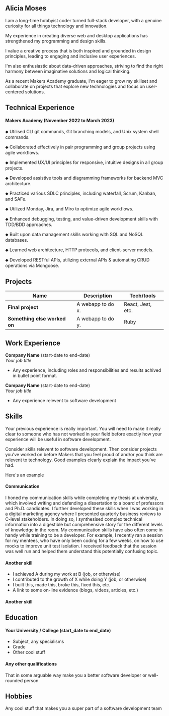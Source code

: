 ## Alicia Moses

I am a long-time hobbyist coder turned full-stack developer, with a genuine curiosity for all things technology and innovation.

My experience in creating diverse web and desktop applications has strengthened my programming and design skills. 

I value a creative process that is both inspired and grounded in design principles, leading to engaging and inclusive user experiences. 

I'm also enthusiastic about data-driven approaches, striving to find the right harmony between imaginative solutions and logical thinking. 

As a recent Makers Academy graduate, I'm eager to grow my skillset and collaborate on projects that explore new technologies and focus on user-centered solutions.

## Technical Experience 


#### Makers Academy (November 2022 to March 2023)
⬥ Utilised CLI git commands, Git branching models, and Unix system shell commands.

⬥ Collaborated effectively in pair programming and group projects using agile workflows. 

⬥ Implemented UX/UI principles for responsive, intuitive designs in all group projects. 

⬥ Developed assistive tools and diagramming frameworks for backend MVC architecture. 

⬥ Practiced various SDLC principles, including waterfall, Scrum, Kanban, and SAFe. 

⬥ Utilized Monday, Jira, and Miro to optimize agile workflows. 

⬥ Enhanced debugging, testing, and value-driven development skills with TDD/BDD approaches. 

⬥ Built upon data management skills working with SQL and NoSQL databases. 

⬥ Learned web architecture, HTTP protocols, and client-server models. 

⬥ Developed RESTful APIs, utilizing external APIs & automating CRUD operations via Mongoose.


## Projects

| Name                         | Description       | Tech/tools        | 
| ---------------------------- | ----------------- | ----------------- |
| **Final project**            | A webapp to do x. | React, Jest, etc. |
| **Something else worked on** | A webapp to do y. | Ruby              |

## Work Experience

**Company Name** (start-date to end-date)  
_Your job title_

- Any experience, including roles and responsibilities and results achived in bullet point format.

**Company Name** (start-date to end-date)  
_Your job title_

- Any experience relevent to software development

## Skills

Your previous experience is really important. You will need to make it really clear to someone who has not worked in your field before exactly how your experience will be useful in software development.

Consider skills relevent to software development. Then consider projects you've worked on before Makers that you feel proud of and/or you think are relevent to technology. Good examples clearly explain the impact you've had. 


Here's an example

#### Communication
I honed my communication skills while completing my thesis at university, which involved writing and defending a dissertation to a board of professors and Ph.D. candidates. I further developed these skills when I was working in a digital marketing agency where I presented quarterly business reviews to C-level stakeholders. In doing so, I synthesised complex technical information into a digestible but comprehensive story for the different levels of knowledge in the room. My communication skills have also often come in handy while training to be a developer. For example, I recently ran a session for my mentees, who have only been coding for a few weeks, on how to use mocks to improve unit test isolation. I received feedback that the session was well run and helped them understand this potentially confusing topic.

#### Another skill

- I achieved A during my work at B (job, or otherwise)
- I contributed to the growth of X while doing Y (job, or otherwise)
- I built this, made this, broke this, fixed this, etc.
- A link to some on-line evidence (blogs, videos, articles, etc.)

#### Another skill


## Education



#### Your University / College (start_date to end_date)

- Subject, any specialisms
- Grade
- Other cool stuff

#### Any other qualifications

That in some arguable way make you a better software developer or well-rounded person

## Hobbies

Any cool stuff that makes you a super part of a software development team
